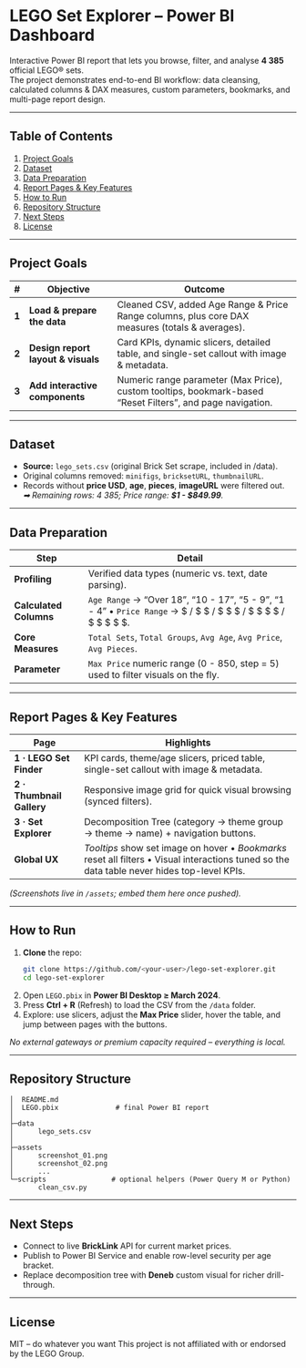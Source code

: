 
# LEGO Set Explorer – Power BI Dashboard

Interactive Power BI report that lets you browse, filter, and analyse **4 385** official LEGO® sets.  
The project demonstrates end-to-end BI workflow: data cleansing, calculated columns & DAX measures, custom parameters, bookmarks, and multi-page report design.

---

## Table of Contents
1. [Project Goals](#project-goals)
2. [Dataset](#dataset)
3. [Data Preparation](#data-preparation)
4. [Report Pages & Key Features](#report-pages--key-features)
5. [How to Run](#how-to-run)
6. [Repository Structure](#repository-structure)
7. [Next Steps](#next-steps)
8. [License](#license)

---

## Project Goals
| # | Objective | Outcome |
|---|-----------|---------|
| **1** | **Load & prepare the data** | Cleaned CSV, added Age Range & Price Range columns, plus core DAX measures (totals & averages). |
| **2** | **Design report layout & visuals** | Card KPIs, dynamic slicers, detailed table, and single-set callout with image & metadata. |
| **3** | **Add interactive components** | Numeric range parameter (Max Price), custom tooltips, bookmark-based “Reset Filters”, and page navigation. |

---

## Dataset
* **Source:** `lego_sets.csv` (original Brick Set scrape, included in /data).
* Original columns removed: `minifigs`, `bricksetURL`, `thumbnailURL`.
* Records without **price USD**, **age**, **pieces**, **imageURL** were filtered out.  
  *➡ Remaining rows: <span id="total-sets">4 385</span>; Price range: **$1 - $849.99**.*

---

## Data Preparation
| Step | Detail |
|------|--------|
| **Profiling** | Verified data types (numeric vs. text, date parsing). |
| **Calculated Columns** | `Age Range` → “Over 18”, “10 - 17”, “5 - 9”, “1 - 4”  •  `Price Range` → \$ / \$ \$ / \$ \$ \$ / \$ \$ \$ \$ / \$ \$ \$ \$ \$. |
| **Core Measures** | `Total Sets`, `Total Groups`, `Avg Age`, `Avg Price`, `Avg Pieces`. |
| **Parameter** | `Max Price` numeric range (0 - 850, step = 5) used to filter visuals on the fly. |

---

## Report Pages & Key Features

| Page | Highlights |
|------|------------|
| **1 · LEGO Set Finder** | KPI cards, theme/age slicers, priced table, single-set callout with image & metadata. |
| **2 · Thumbnail Gallery** | Responsive image grid for quick visual browsing (synced filters). |
| **3 · Set Explorer** | Decomposition Tree (category → theme group → theme → name) + navigation buttons. |
| **Global UX** | *Tooltips* show set image on hover • *Bookmarks* reset all filters • Visual interactions tuned so the data table never hides top-level KPIs. |

*(Screenshots live in `/assets`; embed them here once pushed).*

---

## How to Run
1. **Clone** the repo:  
   ```bash
   git clone https://github.com/<your-user>/lego-set-explorer.git
   cd lego-set-explorer
   ```
2. Open `LEGO.pbix` in **Power BI Desktop ≥ March 2024**.
3. Press **Ctrl + R** (Refresh) to load the CSV from the `/data` folder.
4. Explore: use slicers, adjust the **Max Price** slider, hover the table, and jump between pages with the buttons.

_No external gateways or premium capacity required – everything is local._

---

## Repository Structure
```
│  README.md
│  LEGO.pbix              # final Power BI report
│
├─data
│      lego_sets.csv
│
├─assets
│      screenshot_01.png
│      screenshot_02.png
│      ...
└─scripts                # optional helpers (Power Query M or Python)
       clean_csv.py
```

---

## Next Steps
- Connect to live **BrickLink** API for current market prices.
- Publish to Power BI Service and enable row-level security per age bracket.
- Replace decomposition tree with **Deneb** custom visual for richer drill-through.

---

## License
MIT – do whatever you want
This project is not affiliated with or endorsed by the LEGO Group.
